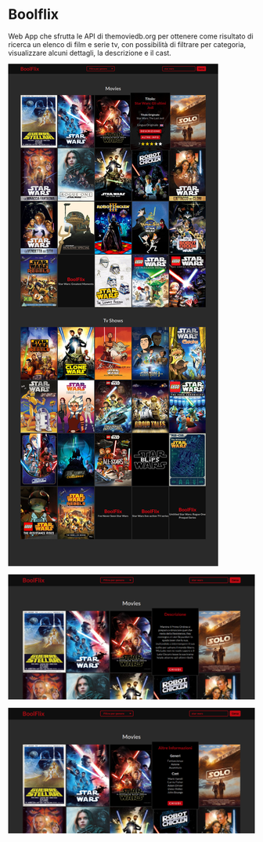 # Boolflix
Web App che sfrutta le API di themoviedb.org per ottenere come risultato di ricerca un elenco di film e serie tv, con possibilità di filtrare per categoria, visualizzare alcuni dettagli, la descrizione e il cast. 

![](screenshots/1.jpg)

![](screenshots/2.png)

![](screenshots/3.png)